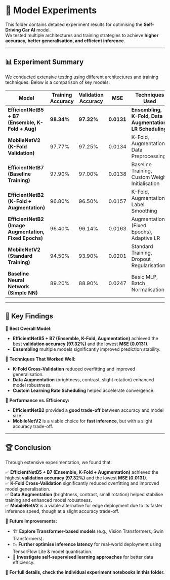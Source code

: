 # 🔬 Model Experiments  

This folder contains detailed experiment results for optimising the **Self-Driving Car AI** model.  
We tested multiple architectures and training strategies to achieve **higher accuracy, better generalisation, and efficient inference**.

---

## 📊 Experiment Summary  

We conducted extensive testing using different architectures and training techniques. Below is a comparison of key models:

| Model                                 | Training Accuracy | Validation Accuracy | MSE    | Techniques Used |
|---------------------------------------|------------------|------------------|-------|----------------------|
| **EfficientNetB5 + B7 (Ensemble, K-Fold + Aug)** | **98.34%** | **97.32%** | **0.0131** | **Ensembling, K-Fold, Data Augmentation, LR Scheduling** |
| **MobileNetV2 (K-Fold Validation)** | 97.77% | 97.25% | 0.0134 | K-Fold, Augmentation, Data Preprocessing |
| **EfficientNetB7 (Baseline Training)** | 97.90% | 97.00% | 0.0138 | Baseline Training, Custom Weight Initialisation |
| **EfficientNetB2 (K-Fold + Augmentation)** | 96.80% | 96.50% | 0.0157 | K-Fold, Augmentation, Label Smoothing |
| **EfficientNetB2 (Image Augmentation, Fixed Epochs)** | 96.40% | 96.14% | 0.0163 | Augmentation (Fixed Epochs), Adaptive LR |
| **MobileNetV2 (Standard Training)** | 94.50% | 93.90% | 0.0201 | Standard Training, Dropout Regularisation |
| **Baseline Neural Network (Simple NN)** | 89.20% | 88.90% | 0.0247 | Basic MLP, Batch Normalisation |

---

## 🔑 Key Findings  

📌 **Best Overall Model:**  
- **EfficientNetB5 + B7 (Ensemble, K-Fold, Augmentation)** achieved the best **validation accuracy (97.32%)** and the lowest **MSE (0.0131)**.
- **Ensembling** multiple models significantly improved prediction stability.  

📌 **Techniques That Worked Well:**  
- **K-Fold Cross-Validation** reduced overfitting and improved generalisation.  
- **Data Augmentation** (brightness, contrast, slight rotation) enhanced model robustness.  
- **Custom Learning Rate Scheduling** helped accelerate convergence.  

📌 **Performance vs. Efficiency:**  
- **EfficientNetB2** provided a **good trade-off** between accuracy and model size.  
- **MobileNetV2** is a viable choice for **fast inference**, but with a slight accuracy trade-off.  

---

## 🏆 Conclusion  

Through extensive experimentation, we found that:  

✅ **EfficientNetB5 + B7 (Ensemble, K-Fold + Augmentation)** achieved the highest **validation accuracy (97.32%)** and the lowest **MSE (0.0131)**.  
✅ **K-Fold Cross-Validation** significantly reduced overfitting and improved model generalisation.  
✅ **Data Augmentation** (brightness, contrast, small rotation) helped stabilise training and enhanced model robustness.  
✅ **MobileNetV2** is a viable alternative for edge deployment due to its faster inference speed, though at a slight accuracy trade-off.  

📌 **Future Improvements:**  
- 🏗 **Explore Transformer-based models** (e.g., Vision Transformers, Swin Transformers).  
- 📉 **Further optimise inference latency** for real-world deployment using TensorFlow Lite & model quantisation.  
- 🧠 **Investigate self-supervised learning approaches** for better data efficiency.  

📂 **For full details, check the individual experiment notebooks in this folder.**  
